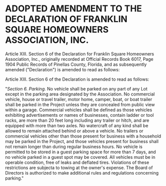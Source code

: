# ADOPTED AMENDMENT TO THE DECLARATION OF FRANKLIN SQUARE HOMEOWNERS ASSOCIATION, INC.

Article XIII. Section 6 of the Declaration for Franklin Square Homeowners Association, Inc., originally recorded at Official Records Book 6017, Page 1904 Public Records of Pinellas County, Florida, and as subsequently amended ("Declaration") is amended to read as follows:

Article XIII. Section 6 of the Declaration is amended to read as follows:

"_Section 6. Parking._ No vehicle shall be parked on any part of any Lot except in the parking area designated by the Association. No commercial vehicle, house or travel trailer, motor home, camper, boat, or boat trailer shall be parked in the Project unless they are concealed from public view within a garage. Commercial vehicles shall be defined as those vehicles exhibiting advertisements or names of businesses, contain ladder or tool racks, are more than 20 feet long including any trailer or hitch, and are equipped with more than two axles. No watercraft of any kind shall be allowed to remain attached behind or above a vehicle. No trailers or commercial vehicles other than those present for business with a household may be parked in the Project, and those vehicles present for business shall not remain longer than during regular business hours. No vehicle is permitted to be stored in a guest parking space for more than 7 days, and no vehicle parked in a guest spot may be covered. All vehicles must be in operable condition, free of leaks and deflated tires. Violations of these restrictions are subjecta to towing at the owner's expense. The Board of Directors is authorized to make additional rules and regulations concerning parking."
